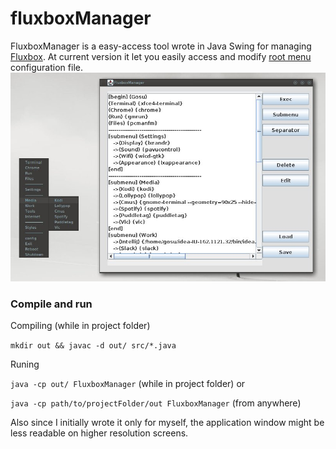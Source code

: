 # fluxboxManager

FluxboxManager is a easy-access tool wrote in Java Swing for managing [Fluxbox](http://fluxbox.org/). At current version it let you easily access
and modify [root menu](http://fluxbox.org/help/man-fluxbox-menu.php) configuration file.
![screenshot](https://github.com/gosu94/fluxboxManager/raw/master/screenshot.jpg)

### Compile and run
Compiling (while in project folder)

`mkdir out && javac -d out/ src/*.java`

Runing

`java -cp out/ FluxboxManager` (while in project folder)
or

`java -cp path/to/projectFolder/out FluxboxManager` (from anywhere)

Also since I initially wrote it only for myself, the application window might be less readable on higher resolution screens.
